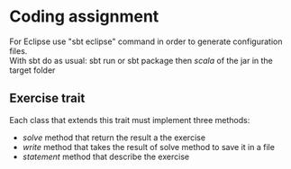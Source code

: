 # Coding assignment

For Eclipse use "sbt eclipse" command in order to generate configuration files.  
With sbt do as usual: sbt run or sbt package then *scala* of the jar in the target folder  

## Exercise trait
Each class that extends this trait must implement three methods:  
- *solve* method that return the result a the exercise
- *write* method that takes the result of solve method to save it in a file
- *statement* method that describe the exercise
